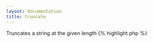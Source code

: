 ```yaml
---
layout: documentation
title: truncate
---
```


Truncates a string at the given length
{% highlight php %}
<?php
truncate(string $value, [ int $length = 80, [ string $etc = '...', [ bool $break = false, [ bool $middle = false ]]]])
{% endhighlight %}

* **value**: text to truncate
* **length**: the maximum length for the string
* **etc**: the characters that are added to show that the string was cut off
* **break**: if true, the string will be cut off at the exact length, instead of cutting at the nearest space
* **middle**: if true, the string will contain the beginning and the end, and the extra characters will be removed from the middle

## Example
{% highlight smarty %}
{truncate "this text is really too long, or let's just pretend it is will you?" 30 middle=true}
{strlen truncate("this text is really too long, or let's just pretend it is will you?" 30 middle=true)} {* here we check its length to verify it's 30 chars alright *}
{% endhighlight %}

## Output
{% highlight text %}
this text is r... is will you?
30
{% endhighlight %}